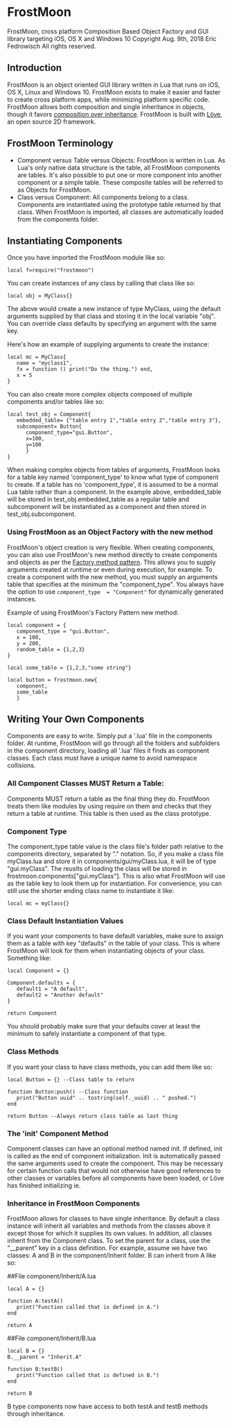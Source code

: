 # FrostMoon
FrostMoon, cross platform Composition Based Object Factory and GUI library
targeting iOS, OS X and Windows 10
Copyright Aug. 9th, 2018 Eric Fedrowisch All rights reserved.
## Introduction
FrostMoon is an object oriented GUI library written in Lua that runs on iOS, OS X, Linux and Windows 10. FrostMoon exists to make it easier and faster to create cross platform apps, while minimizing platform specific code. FrostMoon allows both composition and single inheritance in objects, though it favors [composition over inheritance](https://en.wikipedia.org/wiki/Composition_over_inheritance). FrostMoon is built with [Löve](https://love2d.org/), an open source 2D framework.
## FrostMoon Terminology
- Component versus Table versus Objects:
FrostMoon is written in Lua. As Lua's only native data structure is the table, all FrostMoon components are tables. It's also possible to put one or more component into another component or a simple table. These composite tables will be referred to as Objects for FrostMoon.
- Class versus Component:
All components belong to a class. Components are instantiated using the prototype table returned by that class. When FrostMoon is imported, all classes are automatically loaded from the components folder.
## Instantiating Components
Once you have imported the FrostMoon module like so:
```
local f=require("frostmoon")
```
You can create instances of any class by calling that class like so:
```
local obj = MyClass{}
```
The above would create a new instance of type MyClass, using the default arguments supplied by that class and storing it in the local variable "obj". You can override class defaults by specifying an argument with the same key.

Here's how an example of supplying arguments to create the instance:
```
local mc = MyClass{
   name = "myclass1",
   fx = function () print("Do the thing.") end,
   x = 5
}
```

You can also create more complex objects composed of multiple components and/or tables like so:
```
local test_obj = Component{
   embedded_table= {"table entry 1","table entry 2","table entry 3"},
   subcomponent= Button{
      component_type="gui.Button",
      x=100,
      y=100
      }
}
```
When making complex objects from tables of arguments, FrostMoon looks for a table key named 'component_type' to know what type of component to create. If a table has no 'component_type', it is assumed to be a normal Lua table rather than a component. In the example above, embedded_table will be stored in test_obj.embedded_table as a regular table and subcomponent will be instantiated as a component and then stored in test_obj.subcomponent.

### Using FrostMoon as an Object Factory with the new method
FrostMoon's object creation is very flexible. When creating components, you can also use FrostMoon's new method directly to create components and objects as per the [Factory method pattern](https://en.wikipedia.org/wiki/Factory_method_pattern). This allows you to supply arguments created at runtime or even during execution, for example. To create a component with the new method, you must supply an arguments table that specifies at the minimum the "component_type". You always have the option to use ```component_type  = "Component"``` for dynamically generated instances.

Example of using FrostMoon's Factory Pattern new method:
```
local component = {
   component_type = "gui.Button",
   x = 100,
   y = 200,
   random_table = {1,2,3}
}

local some_table = {1,2,3,"some string"}

local button = frostmoon.new{
   component,
   some_table
   }
```

## Writing Your Own Components
Components are easy to write. Simply put a '.lua' file in the components folder.
At runtime, FrostMoon will go through all the folders and subfolders in the component directory, loading all '.lua' files it finds as component classes. Each class must have a unique name to avoid namespace collisions.
### All Component Classes MUST Return a Table:
Components MUST return a table as the final thing they do. FrostMoon treats them like modules by using require on them and checks that they return a table at runtime. This table is then used as the class prototype.
### Component Type
The component_type table value is the class file's folder path relative to the components directory, separated by "." notation. So, if you make a class file myClass.lua and store it in components/gui/myClass.lua, it will be of type "gui.myClass". The reuslts of loading the class will be stored in frostmoon.components["gui.myClass"]. This is also what FrostMoon will use as the table key to look them up for instantiation. For convenience, you can still use the shorter ending class name to instantiate it like:
```
local mc = myClass{}
```
### Class Default Instantiation Values
If you want your components to have default variables, make sure to assign them as a table with key "defaults" in the table of your class. This is where FrostMoon will look for them when instantiating objects of your class.
Something like:
```
local Component = {}

Component.defaults = {
   default1 = "A default",
   default2 = "Another default"
}

return Component
```

You should probably make sure that your defaults cover at least the minimum to safely instantiate a component of that type.
### Class Methods
If you want your class to have class methods, you can add them like so:
```
local Button = {} --Class table to return

function Button:push() --Class function
   print("Button uuid" .. tostring(self._uuid) .. " pushed.")
end

return Button --Always return class table as last thing
```
### The 'init' Component Method
Component classes can have an optional method named init. If defined, init is called as the end of component initialization. Init is automatically passed the same arguments used to create the component. This may be necessary for certain function calls that would not otherwise have good references to other classes or variables before all components have been loaded, or Löve has finished initializing ie.
### Inheritance in FrostMoon Components
FrostMoon allows for classes to have single inheritance. By default a class instance will inherit all variables and methods from the classes above it except those for which it supplies its own values. In addition, all classes inherit from the Component class. To set the parent for a class, use the "__parent" key in a class definition.
For example, assume we have two classes: A and B in the component/Inherit folder. B can inherit from A like so:

##File component/Inherit/A.lua
```
local A = {}

function A:testA()
   print("Function called that is defined in A.")
end

return A
```
##File component/Inherit/B.lua
```
local B = {}
B.__parent = "Inherit.A"

function B:testB()
   print("Function called that is defined in B.")
end

return B
```
B type components now have access to both testA and testB methods through inheritance.
